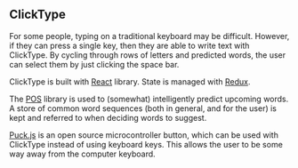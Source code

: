 ## ClickType

For some people, typing on a traditional keyboard may be difficult. However, if they can press a single key, then they are able to write text with ClickType. By cycling through rows of letters and predicted words, the user can select them by just clicking the space bar.

ClickType is built with [React](https://facebook.github.io/react/) library. State is managed with [Redux](http://redux.js.org).

The [POS](https://www.npmjs.com/package/pos) library is used to (somewhat) intelligently predict upcoming words. A store of common word sequences (both in general, and for the user) is kept and referred to when deciding words to suggest.

[Puck.js](https://www.puck-js.com) is an open source microcontroller button, which can be used with ClickType instead of using keyboard keys. This allows the user to be some way away from the computer keyboard.